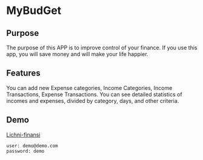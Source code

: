 MyBudGet
========

## Purpose

The purpose of this APP is to improve control of your finance. If you use this app, you will save money and will make your life happier.  

## Features
You can add new Expense categories, Income Categories, Income Transactions, Expense Transactions. You can see detailed statistics of incomes and expenses, divided by category, days, and other criteria.


  
## Demo

[Lichni-finansi](http://lichni-finansi.herokuapp.com/users/sign_in "MyBudget")
```
user: demo@demo.com
password: demo
```

